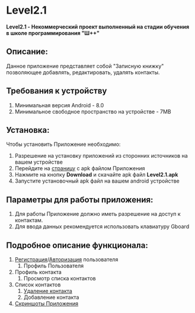 # **Level2.1**
**Level2.1 - Некоммерческий проект выполненный на стадии обучения в школе программирования "Ш++"**
## **Описание**:
Данное приложение представляет собой "Записную книжку" позволяющее добавлять, редактировать, удалять контакты. 

## **Требования к устройству**
1. Минимальная версия Android - 8.0
2. Минимальное свободное пространство на устройстве - 7MB

## **Установка:**
Чтобы установить Приложение необходимо:
1. Разрешение на установку приложений из сторонних источников на вашем устройстве
2. Перейдите на [страницу](https://github.com/MarukhaEgor/Level2.1/blob/master/docs/Level2.1.apk) с apk файлом Приложения
3. Нажмите на кнопку **Download** и скачайте apk файл **Level2.1.apk**
4. Запустите установочный apk файл на вашем android устройстве

## **Параметры для работы приложения:**
1. Для работы Приложение должно иметь разрешение на доступ к контактам.
2. Для ввода данных рекомендуется использовать клавиатуру Gboard

## **Подробное описание функционала:**
1. [Регистрация](docs/instructions/RegistrationAuthorization/Registration.md)/[Авторизация](docs/instructions/RegistrationAuthorization/Authorization.md) пользователя
    1. Профиль Пользователя
2. Профиль контакта
    1. Просмотр списка контактов
3. Список контактов
    1. [Удаление контакта](docs/instructions/Delete%20User/DeleteUser.md)
    1. Добавление контакта
 4. [Скриншоты Приложения](docs/Screenshots.md)

   
